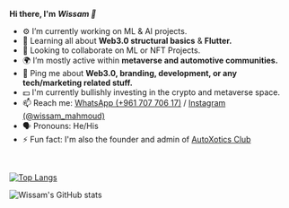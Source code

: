 **Hi there, I'm** ***Wissam 👋***

- ⚙️ I’m currently working on ML & AI projects.
- 🌱 Learning all about **Web3.0 structural basics** & **Flutter.**
- 👯 Looking to collaborate on ML or NFT Projects.
- 🌍 I’m mostly active within **metaverse and automotive communities.**
- 💬 Ping me about **Web3.0, branding, development, or any tech/marketing related stuff.**
- 💵 I'm currently bullishly investing in the crypto and metaverse space.
- 📫 Reach me: [WhatsApp (+961 707 706 17)](https://wa.me/96170770617) /  [Instagram (@wissam_mahmoud)](https://www.instagram.com/wissam_mahmoud/?utm_medium=copy_link) 
- 🗣 Pronouns: He/His
- ⚡ Fun fact: I'm also the founder and admin of [AutoXotics Club](https://www.instagram.com/autoxotics/?utm_medium=copy_link)
<br />

[![Top Langs](https://github-readme-stats.vercel.app/api/top-langs/?username=wissammahmoud)](https://github.com/wissammahmoud/github-readme-stats)

![Wissam's GitHub stats](https://github-readme-stats.vercel.app/api?username=wissammahmoud&theme=midnight-purple&show_icons=true)
